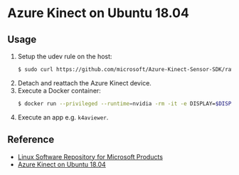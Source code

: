 # Azure Kinect on Ubuntu 18.04

## Usage

1. Setup the udev rule on the host:
   ```sh
   $ sudo curl https://github.com/microsoft/Azure-Kinect-Sensor-SDK/raw/develop/scripts/99-k4a.rules -o /etc/udev/rules.d/99-k4a.rules
   ```
2. Detach and reattach the Azure Kinect device.
3. Execute a Docker container:
   ```sh
   $ docker run --privileged --runtime=nvidia -rm -it -e DISPLAY=$DISPLAY -v /tmp/.X11-unix:/tmp/.X11-unix dsksh/azure-kinect
   ```
4. Execute an app e.g. `k4aviewer`.

## Reference

- [Linux Software Repository for Microsoft Products](https://docs.microsoft.com/en-us/windows-server/administration/linux-package-repository-for-microsoft-software)
- [Azure Kinect on Ubuntu 18.04](https://gist.github.com/madelinegannon/c212dbf24fc42c1f36776342754d81bc)

<!-- EOF -->
